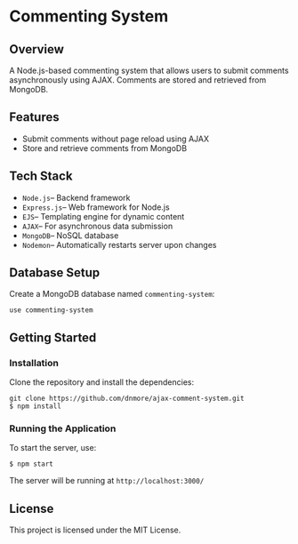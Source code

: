 # Commenting System
## Overview
A Node.js-based commenting system that allows users to submit comments asynchronously using AJAX. Comments are stored and retrieved from MongoDB.

## Features

- Submit comments without page reload using AJAX
- Store and retrieve comments from MongoDB


## Tech Stack

- `Node.js`– Backend framework
- `Express.js`– Web framework for Node.js
- `EJS`– Templating engine for dynamic content
- `AJAX`– For asynchronous data submission
- `MongoDB`– NoSQL database
- `Nodemon`– Automatically restarts server upon changes

## Database Setup

Create a MongoDB database named  `commenting-system`:

```
use commenting-system

```

## Getting Started
### Installation

Clone the repository and install the dependencies:

```
git clone https://github.com/dnmore/ajax-comment-system.git
$ npm install

```
### Running the Application
To start the server, use:

```
$ npm start

```

The server will be running at `http://localhost:3000/`

## License

This project is licensed under the MIT License.
